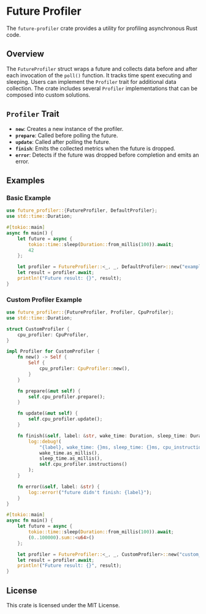 # Future Profiler

The `future-profiler` crate provides a utility for profiling asynchronous Rust code.

## Overview

The `FutureProfiler` struct wraps a future and collects data before and after each invocation of the `poll()` function. It tracks time spent executing and sleeping. Users can implement the `Profiler` trait for additional data collection. The crate includes several `Profiler` implementations that can be composed into custom solutions.

## `Profiler` Trait
- **`new`**: Creates a new instance of the profiler.
- **`prepare`**: Called before polling the future.
- **`update`**: Called after polling the future.
- **`finish`**: Emits the collected metrics when the future is dropped.
- **`error`**: Detects if the future was dropped before completion and emits an error.

## Examples

### Basic Example

```rust
use future_profiler::{FutureProfiler, DefaultProfiler};
use std::time::Duration;

#[tokio::main]
async fn main() {
    let future = async {
        tokio::time::sleep(Duration::from_millis(100)).await;
        42
    };

    let profiler = FutureProfiler::<_, _, DefaultProfiler>::new("example_future", future);
    let result = profiler.await;
    println!("Future result: {}", result);
}
```

### Custom Profiler Example

```rust
use future_profiler::{FutureProfiler, Profiler, CpuProfiler};
use std::time::Duration;

struct CustomProfiler {
    cpu_profiler: CpuProfiler,
}

impl Profiler for CustomProfiler {
    fn new() -> Self {
        Self {
            cpu_profiler: CpuProfiler::new(),
        }
    }

    fn prepare(&mut self) {
        self.cpu_profiler.prepare();
    }

    fn update(&mut self) {
        self.cpu_profiler.update();
    }

    fn finish(&self, label: &str, wake_time: Duration, sleep_time: Duration) {
        log::debug!(
            "{label}, wake_time: {}ms, sleep_time: {}ms, cpu_instructions: {}",
            wake_time.as_millis(),
            sleep_time.as_millis(),
            self.cpu_profiler.instructions()
        );
    }

    fn error(&self, label: &str) {
        log::error!("future didn't finish: {label}");
    }
}

#[tokio::main]
async fn main() {
    let future = async {
        tokio::time::sleep(Duration::from_millis(100)).await;
        (0..100000).sum::<u64>()
    };

    let profiler = FutureProfiler::<_, _, CustomProfiler>::new("custom_profiler", future);
    let result = profiler.await;
    println!("Future result: {}", result);
}
```

## License

This crate is licensed under the MIT License.  